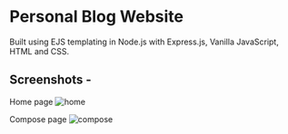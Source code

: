 # Personal Blog Website

Built using EJS templating in Node.js with Express.js, Vanilla JavaScript, HTML and CSS.

## Screenshots - 

Home page
![home](https://github.com/pawarhrishi21/personal-blog-website/blob/master/images/home-ss.png)
 
Compose page
![compose](https://github.com/pawarhrishi21/personal-blog-website/blob/master/images/home-ss.png)
